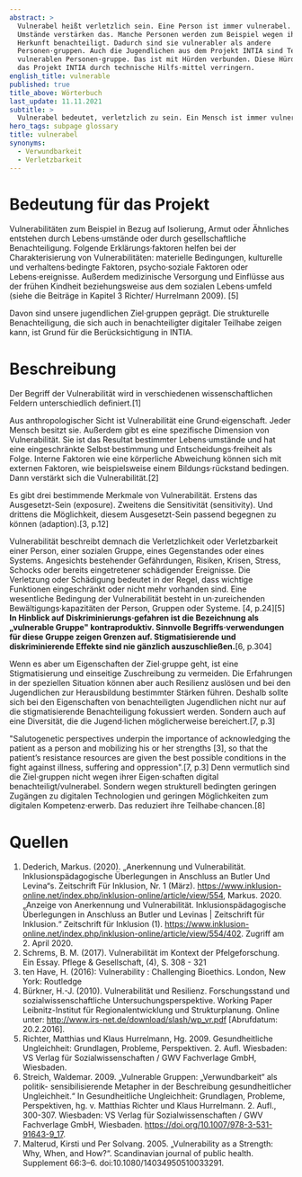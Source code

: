 ```yaml
---
abstract: >
  Vulnerabel heißt verletzlich sein. Eine Person ist immer vulnerabel. Manche
  Umstände verstärken das. Manche Personen werden zum Beispiel wegen ihrer
  Herkunft benachteiligt. Dadurch sind sie vulnerabler als andere
  Personen·gruppen. Auch die Jugendlichen aus dem Projekt INTIA sind Teil einer
  vulnerablen Personen·gruppe. Das ist mit Hürden verbunden. Diese Hürden will
  das Projekt INTIA durch technische Hilfs·mittel verringern.
english_title: vulnerable
published: true
title_above: Wörterbuch
last_update: 11.11.2021
subtitle: >
  Vulnerabel bedeutet, verletzlich zu sein. Ein Mensch ist immer vulnerabel.
hero_tags: subpage glossary
title: vulnerabel
synonyms:
  - Verwundbarkeit
  - Verletzbarkeit
---
```


# Bedeutung für das Projekt

Vulnerabilitäten zum Beispiel in Bezug auf Isolierung, Armut oder Ähnliches entstehen durch Lebens·umstände oder durch gesellschaftliche Benachteiligung. Folgende Erklärungs·faktoren helfen bei der Charakterisierung von Vulnerabilitäten: materielle Bedingungen, kulturelle und verhaltens·bedingte Faktoren, psycho·soziale Faktoren oder Lebens·ereignisse. Außerdem medizinische Versorgung und Einflüsse aus der frühen Kindheit beziehungsweise aus dem sozialen Lebens·umfeld (siehe die Beiträge in Kapitel 3 Richter/ Hurrelmann 2009). [5]

Davon sind unsere jugendlichen Ziel·gruppen geprägt. Die strukturelle Benachteiligung, die sich auch in benachteiligter digitaler Teilhabe zeigen kann, ist Grund für die Berücksichtigung in INTIA.

# Beschreibung

Der Begriff der Vulnerabilität wird in verschiedenen wissenschaftlichen Feldern unterschiedlich definiert.[1]

Aus anthropologischer Sicht ist Vulnerabilität eine Grund·eigenschaft. Jeder Mensch besitzt sie. Außerdem gibt es eine spezifische Dimension von Vulnerabilität. Sie ist das Resultat bestimmter Lebens·umstände und hat eine eingeschränkte Selbst·bestimmung und Entscheidungs·freiheit als Folge. Interne Faktoren wie eine körperliche Abweichung können sich mit externen Faktoren, wie beispielsweise einem Bildungs·rückstand bedingen. Dann verstärkt sich die Vulnerabilität.[2]

Es gibt drei bestimmende Merkmale von Vulnerabilität. Erstens das Ausgesetzt-Sein (exposure). Zweitens die Sensitivität (sensitivity). Und drittens die Möglichkeit, diesem Ausgesetzt-Sein passend begegnen zu können (adaption).[3, p.12]

Vulnerabilität beschreibt demnach die Verletzlichkeit oder Verletzbarkeit einer Person, einer sozialen Gruppe, eines Gegenstandes oder eines Systems. Angesichts bestehender Gefährdungen, Risiken, Krisen, Stress, Schocks oder bereits eingetretener schädigender Ereignisse. Die Verletzung oder Schädigung bedeutet in der Regel, dass wichtige Funktionen eingeschränkt oder nicht mehr vorhanden sind. Eine wesentliche Bedingung der Vulnerabilität besteht in un·zureichenden Bewältigungs·kapazitäten der Person, Gruppen oder Systeme. [4, p.24][5] **In Hinblick auf Diskriminierungs·gefahren ist die Bezeichnung als „vulnerable Gruppe" kontraproduktiv. Sinnvolle Begriffs·verwendungen für diese Gruppe zeigen Grenzen auf. Stigmatisierende und diskriminierende Effekte sind nie gänzlich auszuschließen.**[6, p.304]

Wenn es aber um Eigenschaften der Ziel·gruppe geht, ist eine Stigmatisierung und einseitige Zuschreibung zu vermeiden. Die Erfahrungen in der speziellen Situation können aber auch Resilienz auslösen und bei den Jugendlichen zur Herausbildung bestimmter Stärken führen. Deshalb sollte sich bei den Eigenschaften von benachteiligten Jugendlichen nicht nur auf die stigmatisierende Benachteiligung fokussiert werden. Sondern auch auf eine Diversität, die die Jugend·lichen möglicherweise bereichert.[7, p.3]

"Salutogenetic perspectives underpin the importance of acknowledging the patient as a person and mobilizing his or her strengths [3], so that the patient’s resistance resources are given the best possible conditions in the fight against illness, suffering and oppression".[7, p.3] Denn vermutlich sind die Ziel·gruppen nicht wegen ihrer Eigen·schaften digital benachteiligt/vulnerabel. Sondern wegen strukturell bedingten geringen Zugängen zu digitalen Technologien und geringen Möglichkeiten zum digitalen Kompetenz·erwerb. Das reduziert ihre Teilhabe·chancen.[8]

# Quellen

1. Dederich, Markus. (2020). „Anerkennung und Vulnerabilität. Inklusionspädagogische Überlegungen in Anschluss an Butler Und Levina“s. Zeitschrift Für Inklusion, Nr. 1 (März). https://www.inklusion-online.net/index.php/inklusion-online/article/view/554, Markus. 2020. „Anzeige von Anerkennung und Vulnerabilität. Inklusionspädagogische Überlegungen in Anschluss an Butler und Levinas | Zeitschrift für Inklusion.“ Zeitschrift für Inklusion (1). https://www.inklusion-online.net/index.php/inklusion-online/article/view/554/402. Zugriff am 2. April 2020.
2. Schrems, B. M. (2017). Vulnerabilität im Kontext der Pfelgeforschung. Ein Essay. Pflege & Gesellschaft, (4), S. 308 - 321
3. ten Have, H. (2016): Vulnerability : Challenging Bioethics. London, New York: Routledge
4. Bürkner, H.-J. (2010). Vulnerabilität und Resilienz. Forschungsstand und sozialwissenschaftliche Untersuchungsperspektive. Working Paper Leibnitz-Institut für Regionalentwicklung und Strukturplanung. Online unter: http://www.irs-net.de/download/slash/wp_vr.pdf [Abrufdatum: 20.2.2016].
5. Richter, Matthias und Klaus Hurrelmann, Hg. 2009. Gesundheitliche Ungleichheit: Grundlagen, Probleme, Perspektiven. 2. Aufl. Wiesbaden: VS Verlag für Sozialwissenschaften / GWV Fachverlage GmbH, Wiesbaden.
6. Streich, Waldemar. 2009. „Vulnerable Gruppen: „Verwundbarkeit“ als politik- sensibilisierende Metapher in der Beschreibung gesundheitlicher Ungleichheit.“ In Gesundheitliche Ungleichheit: Grundlagen, Probleme, Perspektiven, hg. v. Matthias Richter und Klaus Hurrelmann. 2. Aufl., 300-307. Wiesbaden: VS Verlag für Sozialwissenschaften / GWV Fachverlage GmbH, Wiesbaden. https://doi.org/10.1007/978-3-531-91643-9_17.
7. Malterud, Kirsti und Per Solvang. 2005. „Vulnerability as a Strength: Why, When, and How?“. Scandinavian journal of public health. Supplement 66:3–6. doi:10.1080/14034950510033291.
